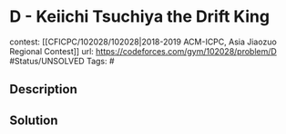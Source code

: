 # D - Keiichi Tsuchiya the Drift King

contest: [[CFICPC/102028/102028|2018-2019 ACM-ICPC, Asia Jiaozuo Regional Contest]]
url: https://codeforces.com/gym/102028/problem/D
#Status/UNSOLVED
Tags: #

## Description

## Solution

